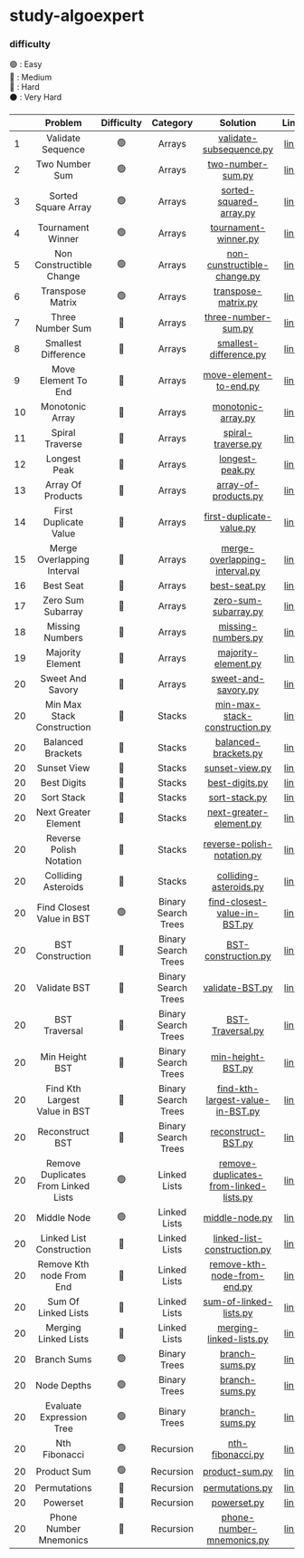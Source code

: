 # study-algoexpert

### difficulty
🟢 : Easy
<br/>
🔵 : Medium
<br/>
🔴 : Hard
<br/>
⚫️ : Very Hard
<br/>


|    |               Problem               | Difficulty |      Category       |                                                           Solution                                                            |                                                                   Link                                                                    | 
|----|:-----------------------------------:|:----------:|:-------------------:|:-----------------------------------------------------------------------------------------------------------------------------:|:-----------------------------------------------------------------------------------------------------------------------------------------:| 
| 1  |          Validate Sequence          |     🟢     |       Arrays        |        [validate-subsequence.py](https://github.com/cherry-ni/study-algoexpert/blob/main/Easy/validate-subsequence.py)        |                                     [link](https://www.algoexpert.io/questions/validate-subsequence)                                      |
| 2  |           Two Number Sum            |     🟢     |       Arrays        |           [two-number-sum.py](https://github.com/cherry-ni/study-algoexpert/blob/main/Easy/validate-subsequence.py)           |                                        [link](https://www.algoexpert.io/questions/two-number-sum)                                         |
| 3  |         Sorted Square Array         |     🟢     |       Arrays        |        [sorted-squared-array.py](https://github.com/cherry-ni/study-algoexpert/blob/main/Easy/validate-subsequence.py)        |                                     [link](https://www.algoexpert.io/questions/sorted-squared-array)                                      |
| 4  |          Tournament Winner          |     🟢     |       Arrays        |           [tournament-winner.py](https://github.com/cherry-ni/study-algoexpert/blob/main/Easy/tournament-winner.py)           |                                       [link](https://www.algoexpert.io/questions/tournament-winner)                                       |
| 5  |      Non Constructible Change       |     🟢     |       Arrays        |    [non-cunstructible-change.py](https://github.com/cherry-ni/study-algoexpert/blob/main/Easy/non-constructible-change.py)    |                                   [link](https://www.algoexpert.io/questions/non-constructible-change)                                    |
| 6  |          Transpose Matrix           |     🟢     |       Arrays        |            [transpose-matrix.py](https://github.com/cherry-ni/study-algoexpert/blob/main/Easy/transpose-matrix.py)            |                                       [link](https://www.algoexpert.io/questions/transpose-matrix)                                        |
| 7  |          Three Number Sum           |     🔵     |       Arrays        |           [three-number-sum.py](https://github.com/cherry-ni/study-algoexpert/blob/main/Medium/three-number-sum.py)           |                                       [link](https://www.algoexpert.io/questions/three-number-sum)                                        |
| 8  |         Smallest Difference         |     🔵     |       Arrays        |        [smallest-difference.py](https://github.com/cherry-ni/study-algoexpert/blob/main/Medium/smallest-difference.py)        |                                      [link](https://www.algoexpert.io/questions/smallest-difference)                                      |
| 9  |         Move Element To End         |     🔵     |       Arrays        |        [move-element-to-end.py](https://github.com/cherry-ni/study-algoexpert/blob/main/Medium/move-element-to-end.py)        |                                      [link](https://www.algoexpert.io/questions/move-element-to-end)                                      |
| 10 |           Monotonic Array           |     🔵     |       Arrays        |            [monotonic-array.py](https://github.com/cherry-ni/study-algoexpert/blob/main/Medium/monotonic-array.py)            |                                        [link](https://www.algoexpert.io/questions/monotonic-array)                                        |
| 11 |           Spiral Traverse           |     🔵     |       Arrays        |            [spiral-traverse.py](https://github.com/cherry-ni/study-algoexpert/blob/main/Medium/spiral-traverse.py)            |                                        [link](https://www.algoexpert.io/questions/spiral-traverse)                                        |
| 12 |            Longest Peak             |     🔵     |       Arrays        |               [longest-peak.py](https://github.com/cherry-ni/study-algoexpert/blob/main/Medium/longest-peak.py)               |                                         [link](https://www.algoexpert.io/questions/longest-peak)                                          |
| 13 |          Array Of Products          |     🔵     |       Arrays        |          [array-of-products.py](https://github.com/cherry-ni/study-algoexpert/blob/main/Medium/array-of-products.py)          |                                       [link](https://www.algoexpert.io/questions/array-of-products)                                       |
| 14 |        First Duplicate Value        |     🔵     |       Arrays        |      [first-duplicate-value.py](https://github.com/cherry-ni/study-algoexpert/blob/main/Medium/first-duplicate-value.py)      |                                     [link](https://www.algoexpert.io/questions/first-duplicate-value)                                     |
| 15 |     Merge Overlapping Interval      |     🔵     |       Arrays        | [merge-overlapping-interval.py](https://github.com/cherry-ni/study-algoexpert/blob/main/Medium/merge-overlapping-interval.py) |                                  [link](https://www.algoexpert.io/questions/merge-overlapping-intervals)                                  |
| 16 |              Best Seat              |     🔵     |       Arrays        |                  [best-seat.py](https://github.com/cherry-ni/study-algoexpert/blob/main/Medium/best-seat.py)                  |                                           [link](https://www.algoexpert.io/questions/best-seat)                                           |
| 17 |          Zero Sum Subarray          |     🔵     |       Arrays        |          [zero-sum-subarray.py](https://github.com/cherry-ni/study-algoexpert/blob/main/Medium/zero-sum-subarray.py)          |                                       [link](https://www.algoexpert.io/questions/zero-sum-subarray)                                       |
| 18 |           Missing Numbers           |     🔵     |       Arrays        |            [missing-numbers.py](https://github.com/cherry-ni/study-algoexpert/blob/main/Medium/missing-numbers.py)            |                                        [link](https://www.algoexpert.io/questions/missingNumbers)                                         |
| 19 |          Majority Element           |     🔵     |       Arrays        |           [majority-element.py](https://github.com/cherry-ni/study-algoexpert/blob/main/Medium/majority-element.py)           |                                       [link](https://www.algoexpert.io/questions/majority-element)                                        |
| 20 |          Sweet And Savory           |     🔵     |       Arrays        |           [sweet-and-savory.py](https://github.com/cherry-ni/study-algoexpert/blob/main/Medium/sweet-and-savory.py)           |                                       [link](https://www.algoexpert.io/questions/sweet-and-savory)                                        |
| 20 |     Min Max Stack Construction      |     🔵     |       Stacks        | [min-max-stack-construction.py](https://github.com/cherry-ni/study-algoexpert/blob/main/Medium/min-max-stack-construction.py) |                                  [link](https://www.algoexpert.io/questions/min-max-stack-construction)                                   |
| 20 |          Balanced Brackets          |     🔵     |       Stacks        |          [balanced-brackets.py](https://github.com/cherry-ni/study-algoexpert/blob/main/Medium/balanced-brackets.py)          |                                       [link](https://www.algoexpert.io/questions/balanced-brackets)                                       |
| 20 |             Sunset View             |     🔵     |       Stacks        |                [sunset-view.py](https://github.com/cherry-ni/study-algoexpert/blob/main/Medium/sunset-view.py)                |                                         [link](https://www.algoexpert.io/questions/sunset-views)                                          |
| 20 |             Best Digits             |     🔵     |       Stacks        |                [best-digits.py](https://github.com/cherry-ni/study-algoexpert/blob/main/Medium/best-digits.py)                |                                          [link](https://www.algoexpert.io/questions/best-digits)                                          |
| 20 |             Sort Stack              |     🔵     |       Stacks        |                 [sort-stack.py](https://github.com/cherry-ni/study-algoexpert/blob/main/Medium/sort-stack.py)                 |                                          [link](https://www.algoexpert.io/questions/sort-stack)                                           |
| 20 |        Next Greater Element         |     🔵     |       Stacks        |                                                  [next-greater-element.py]()                                                  |                                     [link](https://www.algoexpert.io/questions/next-greater-element)                                      |
| 20 |       Reverse Polish Notation       |     🔵     |       Stacks        |                                                [reverse-polish-notation.py]()                                                 |                                     [link](https://www.algoexpert.io/questions/reversePolishNotation)                                     |
| 20 |         Colliding Asteroids         |     🔵     |       Stacks        |                                                  [colliding-asteroids.py]()                                                   |                                      [link](https://www.algoexpert.io/questions/colliding-asteroids)                                      |
| 20 |      Find Closest Value in BST      |     🟢     | Binary Search Trees |   [find-closest-value-in-BST.py](https://github.com/cherry-ni/study-algoexpert/blob/main/Easy/find-closest-value-in-BST.py)   |                                   [link](https://www.algoexpert.io/questions/find-closest-value-in-bst)                                   |
| 20 |          BST Construction           |     🔵     | Binary Search Trees |                                                    [BST-construction.py]()                                                    |                                       [link](https://www.algoexpert.io/questions/bst-construction)                                        |
| 20 |            Validate BST             |     🔵     | Binary Search Trees |                                                      [validate-BST.py]()                                                      |                                         [link](https://www.algoexpert.io/questions/validate-bst)                                          |
| 20 |            BST Traversal            |     🔵     | Binary Search Trees |                                                     [BST-Traversal.py]()                                                      |                                         [link](https://www.algoexpert.io/questions/bst-traversal)                                         |
| 20 |           Min Height BST            |     🔵     | Binary Search Trees |                                                     [min-height-BST.py]()                                                     |                                        [link](https://www.algoexpert.io/questions/min-height-bst)                                         |
| 20 |    Find Kth Largest Value in BST    |     🔵     | Binary Search Trees |                                             [find-kth-largest-value-in-BST.py]()                                              |                                [link](hhttps://www.algoexpert.io/questions/find-kth-largest-value-in-bst)                                 |
| 20 |           Reconstruct BST           |     🔵     | Binary Search Trees |                                                    [reconstruct-BST.py]()                                                     |                                        [link](https://www.algoexpert.io/questions/reconstruct-bst)                                        |
| 20 | Remove Duplicates From Linked Lists |     🟢     |    Linked Lists     |                                          [remove-duplicates-from-linked-lists.py]()                                           |                              [link](https://www.algoexpert.io/questions/remove-duplicates-from-linked-list)                               |
| 20 |             Middle Node             |     🟢     |    Linked Lists     |                                                      [middle-node.py]()                                                       |                                          [link](https://www.algoexpert.io/questions/middle-node)                                          |
| 20 |      Linked List Construction       |     🔵     |    Linked Lists     |                                                [linked-list-construction.py]()                                                |                                   [link](https://www.algoexpert.io/questions/linked-list-construction)                                    |
| 20 |      Remove Kth node From End       |     🔵     |    Linked Lists     |                                                [remove-kth-node-from-end.py]()                                                |                                   [link](https://www.algoexpert.io/questions/remove-kth-node-from-end)                                    |
| 20 |         Sum Of Linked Lists         |     🔵     |    Linked Lists     |                                                  [sum-of-linked-lists.py]()                                                   |                                      [link](https://www.algoexpert.io/questions/sum-of-linked-lists)                                      |
| 20 |        Merging Linked Lists         |     🔵     |    Linked Lists     |                                                  [merging-linked-lists.py]()                                                  |                                     [link](https://www.algoexpert.io/questions/merging-linked-lists)                                      |
| 20 |             Branch Sums             |     🟢     |    Binary Trees     |                                                      [branch-sums.py]()                                                       |                                          [link](https://www.algoexpert.io/questions/branch-sums)                                          |
| 20 |             Node Depths             |     🟢     |    Binary Trees     |                                                      [branch-sums.py]()                                                       |                                          [link](https://www.algoexpert.io/questions/node-depths)                                          |
| 20 |      Evaluate Expression Tree       |     🟢     |    Binary Trees     |                                                      [branch-sums.py]()                                                       |                                   [link](https://www.algoexpert.io/questions/evaluate-expression-tree)                                    |
| 20 |            Nth Fibonacci            |     🟢     |      Recursion      |               [nth-fibonacci.py](https://github.com/cherry-ni/study-algoexpert/blob/main/Easy/nth-fibonacci.py)               |                                         [link](https://www.algoexpert.io/questions/nth-fibonacci)                                         |
| 20 |             Product Sum             |     🟢     |      Recursion      |                                                      [product-sum.py]()                                                       |                                         [link](https://www.algoexpert.io/questions/product-sum)                                         |
| 20 |            Permutations             |     🔵     |      Recursion      |                                                      [permutations.py]()                                                      |                                         [link](https://www.algoexpert.io/questions/permutations)                                         |
| 20 |              Powerset               |     🔵     |      Recursion      |                                                        [powerset.py]()                                                        |                                         [link](https://www.algoexpert.io/questions/powerset)                                         |
| 20 |       Phone Number Mnemonics        |     🔵     |      Recursion      |                                                 [phone-number-mnemonics.py]()                                                 |                                         [link](https://www.algoexpert.io/questions/phone-number-mnemonics)                                         |
